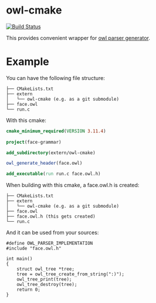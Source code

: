 # owl-cmake

[![Build Status](https://travis-ci.com/shrumo/owl-cmake.svg?branch=master)](https://travis-ci.com/shrumo/owl-cmake)

This provides convenient wrapper for [owl parser generator](https://github.com/ianh/owl).

# Example

You can have the following file structure:

```
├── CMakeLists.txt
├── extern
│   └── owl-cmake (e.g. as a git submodule)
├── face.owl
└── run.c
```



With this cmake:

```CMake
cmake_minimum_required(VERSION 3.11.4)
  
project(face-grammar)

add_subdirectory(extern/owl-cmake)

owl_generate_header(face.owl)

add_executable(run run.c face.owl.h)
```

When building with this cmake, a face.owl.h is created:

```
├── CMakeLists.txt
├── extern
│   └── owl-cmake (e.g. as a git submodule)
├── face.owl
├── face.owl.h (this gets created)
└── run.c
```

And it can be used from your sources:

```
#define OWL_PARSER_IMPLEMENTATION
#include "face.owl.h"

int main()
{
    struct owl_tree *tree;
    tree = owl_tree_create_from_string(":)");
    owl_tree_print(tree);
    owl_tree_destroy(tree);
    return 0;
}
```

